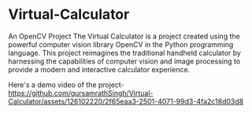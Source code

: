 # Virtual-Calculator
An OpenCV Project
The Virtual Calculator is a project created using the powerful computer vision library OpenCV in the Python programming language. This project reimagines the traditional handheld calculator by harnessing the capabilities of computer vision and image processing to provide a modern and interactive calculator experience.

Here's a demo video of the project-
https://github.com/gursamrathSingh/Virtual-Calculator/assets/126102220/2f65eaa3-2501-4071-99d3-4fa2c18d03d8

